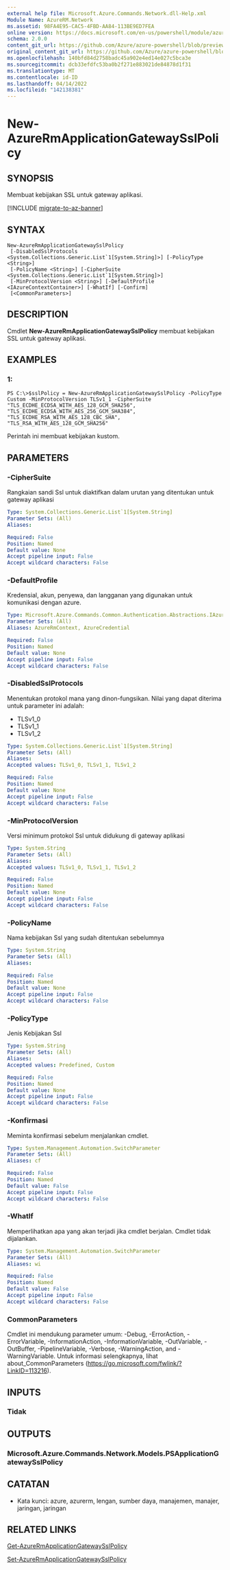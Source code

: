 ```yaml
---
external help file: Microsoft.Azure.Commands.Network.dll-Help.xml
Module Name: AzureRM.Network
ms.assetid: 98FA4E95-CAC5-4FBD-AA84-113BE9ED7FEA
online version: https://docs.microsoft.com/en-us/powershell/module/azurerm.network/new-azurermapplicationgatewaysslpolicy
schema: 2.0.0
content_git_url: https://github.com/Azure/azure-powershell/blob/preview/src/ResourceManager/Network/Commands.Network/help/New-AzureRmApplicationGatewaySslPolicy.md
original_content_git_url: https://github.com/Azure/azure-powershell/blob/preview/src/ResourceManager/Network/Commands.Network/help/New-AzureRmApplicationGatewaySslPolicy.md
ms.openlocfilehash: 140bfd84d2758badc45a902e4ed14e027c5bca3e
ms.sourcegitcommit: dcb33efdfc53ba0b2f271e883021de84878d1f31
ms.translationtype: MT
ms.contentlocale: id-ID
ms.lasthandoff: 04/14/2022
ms.locfileid: "142138381"
---
```

# New-AzureRmApplicationGatewaySslPolicy

## SYNOPSIS
Membuat kebijakan SSL untuk gateway aplikasi.

[!INCLUDE [migrate-to-az-banner](../../includes/migrate-to-az-banner.md)]

## SYNTAX

```
New-AzureRmApplicationGatewaySslPolicy
 [-DisabledSslProtocols <System.Collections.Generic.List`1[System.String]>] [-PolicyType <String>]
 [-PolicyName <String>] [-CipherSuite <System.Collections.Generic.List`1[System.String]>]
 [-MinProtocolVersion <String>] [-DefaultProfile <IAzureContextContainer>] [-WhatIf] [-Confirm]
 [<CommonParameters>]
```

## DESCRIPTION
Cmdlet **New-AzureRmApplicationGatewaySslPolicy** membuat kebijakan SSL untuk gateway aplikasi.

## EXAMPLES

### 1:
```
PS C:\>$sslPolicy = New-AzureRmApplicationGatewaySslPolicy -PolicyType Custom -MinProtocolVersion TLSv1_1 -CipherSuite "TLS_ECDHE_ECDSA_WITH_AES_128_GCM_SHA256", "TLS_ECDHE_ECDSA_WITH_AES_256_GCM_SHA384", "TLS_ECDHE_RSA_WITH_AES_128_CBC_SHA", "TLS_RSA_WITH_AES_128_GCM_SHA256"
```

Perintah ini membuat kebijakan kustom.

## PARAMETERS

### -CipherSuite
Rangkaian sandi Ssl untuk diaktifkan dalam urutan yang ditentukan untuk gateway aplikasi

```yaml
Type: System.Collections.Generic.List`1[System.String]
Parameter Sets: (All)
Aliases:

Required: False
Position: Named
Default value: None
Accept pipeline input: False
Accept wildcard characters: False
```

### -DefaultProfile
Kredensial, akun, penyewa, dan langganan yang digunakan untuk komunikasi dengan azure.

```yaml
Type: Microsoft.Azure.Commands.Common.Authentication.Abstractions.IAzureContextContainer
Parameter Sets: (All)
Aliases: AzureRmContext, AzureCredential

Required: False
Position: Named
Default value: None
Accept pipeline input: False
Accept wildcard characters: False
```

### -DisabledSslProtocols
Menentukan protokol mana yang dinon-fungsikan.
Nilai yang dapat diterima untuk parameter ini adalah:
- TLSv1_0 
- TLSv1_1 
- TLSv1_2

```yaml
Type: System.Collections.Generic.List`1[System.String]
Parameter Sets: (All)
Aliases:
Accepted values: TLSv1_0, TLSv1_1, TLSv1_2

Required: False
Position: Named
Default value: None
Accept pipeline input: False
Accept wildcard characters: False
```

### -MinProtocolVersion
Versi minimum protokol Ssl untuk didukung di gateway aplikasi

```yaml
Type: System.String
Parameter Sets: (All)
Aliases:
Accepted values: TLSv1_0, TLSv1_1, TLSv1_2

Required: False
Position: Named
Default value: None
Accept pipeline input: False
Accept wildcard characters: False
```

### -PolicyName
Nama kebijakan Ssl yang sudah ditentukan sebelumnya

```yaml
Type: System.String
Parameter Sets: (All)
Aliases:

Required: False
Position: Named
Default value: None
Accept pipeline input: False
Accept wildcard characters: False
```

### -PolicyType
Jenis Kebijakan Ssl

```yaml
Type: System.String
Parameter Sets: (All)
Aliases:
Accepted values: Predefined, Custom

Required: False
Position: Named
Default value: None
Accept pipeline input: False
Accept wildcard characters: False
```

### -Konfirmasi
Meminta konfirmasi sebelum menjalankan cmdlet.

```yaml
Type: System.Management.Automation.SwitchParameter
Parameter Sets: (All)
Aliases: cf

Required: False
Position: Named
Default value: False
Accept pipeline input: False
Accept wildcard characters: False
```

### -WhatIf
Memperlihatkan apa yang akan terjadi jika cmdlet berjalan.
Cmdlet tidak dijalankan.

```yaml
Type: System.Management.Automation.SwitchParameter
Parameter Sets: (All)
Aliases: wi

Required: False
Position: Named
Default value: False
Accept pipeline input: False
Accept wildcard characters: False
```

### CommonParameters
Cmdlet ini mendukung parameter umum: -Debug, -ErrorAction, -ErrorVariable, -InformationAction, -InformationVariable, -OutVariable, -OutBuffer, -PipelineVariable, -Verbose, -WarningAction, and -WarningVariable. Untuk informasi selengkapnya, lihat about_CommonParameters (https://go.microsoft.com/fwlink/?LinkID=113216).

## INPUTS

### Tidak

## OUTPUTS

### Microsoft.Azure.Commands.Network.Models.PSApplicationGatewaySslPolicy

## CATATAN
* Kata kunci: azure, azurerm, lengan, sumber daya, manajemen, manajer, jaringan, jaringan

## RELATED LINKS

[Get-AzureRmApplicationGatewaySslPolicy](./Get-AzureRmApplicationGatewaySslPolicy.md)

[Set-AzureRmApplicationGatewaySslPolicy](./Set-AzureRmApplicationGatewaySslPolicy.md)


